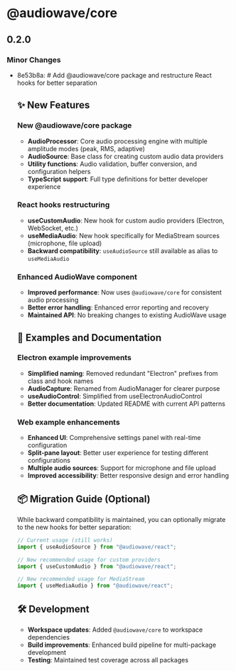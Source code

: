 # @audiowave/core

## 0.2.0

### Minor Changes

- 8e53b8a: # Add @audiowave/core package and restructure React hooks for better separation

  ## ✨ New Features

  ### New @audiowave/core package

  - **AudioProcessor**: Core audio processing engine with multiple amplitude modes (peak, RMS, adaptive)
  - **AudioSource**: Base class for creating custom audio data providers
  - **Utility functions**: Audio validation, buffer conversion, and configuration helpers
  - **TypeScript support**: Full type definitions for better developer experience

  ### React hooks restructuring

  - **useCustomAudio**: New hook for custom audio providers (Electron, WebSocket, etc.)
  - **useMediaAudio**: New hook specifically for MediaStream sources (microphone, file upload)
  - **Backward compatibility**: `useAudioSource` still available as alias to `useMediaAudio`

  ### Enhanced AudioWave component

  - **Improved performance**: Now uses `@audiowave/core` for consistent audio processing
  - **Better error handling**: Enhanced error reporting and recovery
  - **Maintained API**: No breaking changes to existing AudioWave usage

  ## 🔧 Examples and Documentation

  ### Electron example improvements

  - **Simplified naming**: Removed redundant "Electron" prefixes from class and hook names
  - **AudioCapture**: Renamed from AudioManager for clearer purpose
  - **useAudioControl**: Simplified from useElectronAudioControl
  - **Better documentation**: Updated README with current API patterns

  ### Web example enhancements

  - **Enhanced UI**: Comprehensive settings panel with real-time configuration
  - **Split-pane layout**: Better user experience for testing different configurations
  - **Multiple audio sources**: Support for microphone and file upload
  - **Improved accessibility**: Better responsive design and error handling

  ## 📦 Migration Guide (Optional)

  While backward compatibility is maintained, you can optionally migrate to the new hooks for better separation:

  ```typescript
  // Current usage (still works)
  import { useAudioSource } from "@audiowave/react";

  // New recommended usage for custom providers
  import { useCustomAudio } from "@audiowave/react";

  // New recommended usage for MediaStream
  import { useMediaAudio } from "@audiowave/react";
  ```

  ## 🛠 Development

  - **Workspace updates**: Added `@audiowave/core` to workspace dependencies
  - **Build improvements**: Enhanced build pipeline for multi-package development
  - **Testing**: Maintained test coverage across all packages
